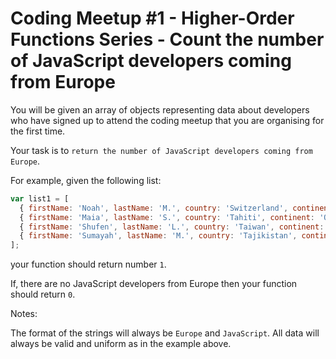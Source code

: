 # Coding Meetup #1 - Higher-Order Functions Series - Count the number of JavaScript developers coming from Europe

You will be given an array of objects representing data about developers who have signed up to attend the coding meetup that you are organising for the first time.

Your task is to `return the number of JavaScript developers coming from Europe`.

For example, given the following list:

```javascript
var list1 = [
  { firstName: 'Noah', lastName: 'M.', country: 'Switzerland', continent: 'Europe', age: 19, language: 'JavaScript' },
  { firstName: 'Maia', lastName: 'S.', country: 'Tahiti', continent: 'Oceania', age: 28, language: 'JavaScript' },
  { firstName: 'Shufen', lastName: 'L.', country: 'Taiwan', continent: 'Asia', age: 35, language: 'HTML' },
  { firstName: 'Sumayah', lastName: 'M.', country: 'Tajikistan', continent: 'Asia', age: 30, language: 'CSS' }
];
```

your function should return number `1`.

If, there are no JavaScript developers from Europe then your function should return `0`.

Notes:

The format of the strings will always be `Europe` and `JavaScript`.
All data will always be valid and uniform as in the example above. 
